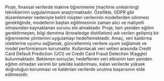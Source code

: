 Proje, finansal verilerde makine öğrenmeme (machine unlearning) tekniklerinin uygulanmasını araştırmaktadır. Özellikle, GDPR gibi düzenlemeler nedeniyle belirli müşteri verilerinin modellerden silinmesi gerektiğinde, modellerin baştan eğitilmesinin zaman alıcı ve maliyetli olmasından kaynaklanan sorunu ele almaktadır. Proje, tam yeniden eğitim gerektirmeyen, bilgi damıtma (knowledge distillation) adı verilen gelişmiş bir öğrenmeme yöntemini uygulamayı hedeflemektedir. Amaç, veri kaldırma isteklerine uyumu sağlamak, güncellenmiş verilere uyum sağlamak ve model performansını korumaktır. Kullanılacak veri setleri arasında Credit Card Default Prediction (UCI) ve Credit Card Fraud Detection (Kaggle) bulunmaktadır. Beklenen sonuçlar, hedeflenen veri etkisinin tam yeniden eğitim olmadan verimli bir şekilde kaldırılması, kalan verilerde yüksek doğruluğun korunması ve kaldırılan verilerde unutma başarısının elde edilmesidir.

